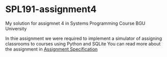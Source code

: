 # SPL191-assignment4
My solution for assigmnet 4 in Systems Programming Course BGU University

In thie assignment we were required to implement a simulator of assigning classrooms to courses using Python and SQLite
You can read more about the assignment in [Assignment Specification](https://github.com/shaniklein/-SPL191-assignment4/blob/main/Assignment%20Specification.pdf)
